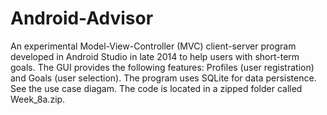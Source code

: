 # Android-Advisor
An experimental Model-View-Controller (MVC) client-server program developed in Android Studio in late 2014 to help users with short-term goals. The GUI provides the following features: Profiles (user registration) and Goals (user selection). The program uses SQLite for data persistence. See the use case diagam. The code is located in a zipped folder called Week_8a.zip. 
